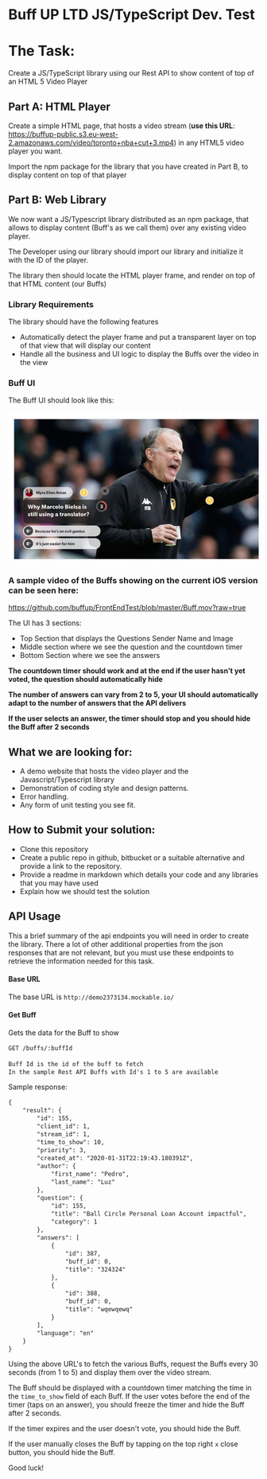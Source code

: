 # Buff UP LTD JS/TypeScript Dev. Test

# The Task:

Create a JS/TypeScript library using our Rest API to show content of top of an HTML 5 Video Player



## Part A: HTML Player

Create a simple HTML page, that hosts a video stream (**use this URL**: https://buffup-public.s3.eu-west-2.amazonaws.com/video/toronto+nba+cut+3.mp4) in any HTML5 video player you want.

Import the npm package for the library that you have created in Part B, to display content on top of that player

## Part B: Web Library

We now want a JS/Typescript library distributed as an npm package, that allows to display content (Buff's as we call them) over any existing video player.

The Developer using our library should import our library and initialize it with the ID of the player.

The library then should locate the HTML player frame, and render on top of that HTML content (our Buffs)

### Library Requirements

The library should have the following features

- Automatically detect the player frame and put a transparent layer on top of that view that will display our content
- Handle all the business and UI logic to display the Buffs over the video in the view

### Buff UI

The Buff UI should look like this:

![Buff](Buff.png)

### A sample video of the Buffs showing on the current iOS version can be seen here:

https://github.com/buffup/FrontEndTest/blob/master/Buff.mov?raw=true



The UI has 3 sections:

- Top Section that displays the Questions Sender Name and Image
- Middle section where we see the question and the countdown timer
- Bottom Section where we see the answers

**The countdown timer should work and at the end if the user hasn't yet voted, the question should automatically hide**

**The number of answers can vary from 2 to 5, your UI should automatically adapt to the number of answers that the API delivers**

**If the user selects an answer, the timer should stop and you should hide the Buff after 2 seconds**



## What we are looking for:

- A demo website that hosts the video player and the  Javascript/Typescript library  
- Demonstration of coding style and design patterns.
- Error handling.
- Any form of unit testing you see fit.

## How to Submit your solution:

- Clone this repository
- Create a public repo in github, bitbucket or a suitable alternative and provide a link to the repository.
- Provide a readme in markdown which details your code and any libraries that you may have used
- Explain how we should test the solution

## API Usage

This a brief summary of the api endpoints you will need in order to create the library. There a lot of other additional properties from the json responses that are not relevant, but you must use these endpoints to retrieve the information needed for this task.

#### Base URL

The base URL is `http://demo2373134.mockable.io/`

#### Get  Buff

Gets the data for the Buff to show

```
GET /buffs/:buffId

Buff Id is the id of the buff to fetch
In the sample Rest API Buffs with Id's 1 to 5 are available
```

Sample response:

```
{
    "result": {
        "id": 155,
        "client_id": 1,
        "stream_id": 1,
        "time_to_show": 10,
        "priority": 3,
        "created_at": "2020-01-31T22:19:43.180391Z",
        "author": {
            "first_name": "Pedro",
            "last_name": "Luz"
        },
        "question": {
            "id": 155,
            "title": "Ball Circle Personal Loan Account impactful",
            "category": 1
        },
        "answers": [
            {
                "id": 387,
                "buff_id": 0,
                "title": "324324"
            },
            {
                "id": 388,
                "buff_id": 0,
                "title": "wqewqewq"
            }
        ],
        "language": "en"
    }
}
```

Using the above URL's to fetch the various Buffs, request the Buffs every 30 seconds (from 1 to 5) and display them over the video stream.

The Buff should be displayed with a countdown timer matching the time in the `time_to_show` field of each Buff.
If the user votes before the end of the timer (taps on an answer), you should freeze the timer and hide the Buff after 2 seconds.

If the timer expires and the user doesn't vote, you should hide the Buff.

If the user manually closes the Buff by tapping on the top right `x` close button, you should hide the Buff.



Good luck!